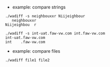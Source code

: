 



* example: compare strings
````
./wadiff -s neighbouxxr Niijeighbour
   neighbouxxr
Niijeighbou  r

./wadiff -s int-uat.faw-vw.com int.faw-vw.com
int-uat.faw-vw.com
int    .faw-vw.com
````


* example: compare files
````
./wadiff file1 file2
````
